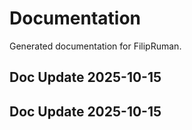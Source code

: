 # Documentation

Generated documentation for FilipRuman.

## Doc Update 2025-10-15

## Doc Update 2025-10-15

